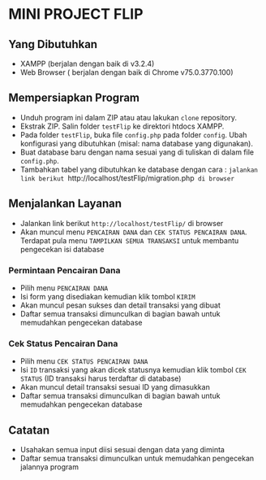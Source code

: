 # MINI PROJECT FLIP

## Yang Dibutuhkan

* XAMPP (berjalan dengan baik di v3.2.4)
* Web Browser ( berjalan dengan baik di Chrome v75.0.3770.100)

## Mempersiapkan Program

 - Unduh program ini dalam ZIP atau atau lakukan `clone` repository.
 - Ekstrak ZIP. Salin folder `testFlip` ke direktori htdocs XAMPP.
 - Pada folder `testFlip`, buka file `config.php` pada folder `config`. Ubah konfigurasi yang dibutuhkan (misal: nama database yang digunakan).
- Buat database baru dengan nama sesuai yang di tuliskan di dalam file `config.php`.
- Tambahkan tabel yang dibutuhkan ke database dengan cara :
`jalankan link berikut `http://localhost/testFlip/migration.php` di browser`

## Menjalankan Layanan

- Jalankan link berikut `http://localhost/testFlip/` di browser
- Akan muncul menu  `PENCAIRAN DANA` dan `CEK STATUS PENCAIRAN DANA`. Terdapat pula menu `TAMPILKAN SEMUA TRANSAKSI` untuk membantu pengecekan isi database

### Permintaan Pencairan Dana

- Pilih menu `PENCAIRAN DANA`
- Isi form yang disediakan kemudian klik tombol `KIRIM`
- Akan muncul pesan sukses dan detail transaksi yang dibuat
- Daftar semua transaksi dimunculkan di bagian bawah untuk memudahkan pengecekan database

### Cek Status Pencairan Dana

- Pilih menu `CEK STATUS PENCAIRAN DANA`
- Isi `ID` transaksi yang akan dicek statusnya kemudian klik tombol `CEK STATUS` (ID transaksi harus terdaftar di database)
- Akan muncul detail transaksi sesuai ID yang dimasukkan
- Daftar semua transaksi dimunculkan di bagian bawah untuk memudahkan pengecekan database

## Catatan
- Usahakan semua input diisi sesuai dengan data yang diminta
- Daftar semua transaksi dimunculkan untuk memudahkan pengecekan jalannya program
